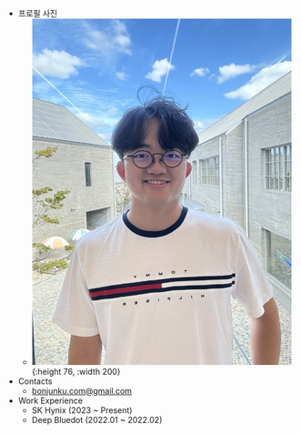 - 프로필 사진
	- ![profile.jpg](../assets/profile_1742039595850_0.jpg){:height 76, :width 200}
- Contacts
	- bonjunku.com@gmail.com
- Work Experience
	- SK Hynix (2023 ~ Present)
	- Deep Bluedot (2022.01 ~ 2022.02)